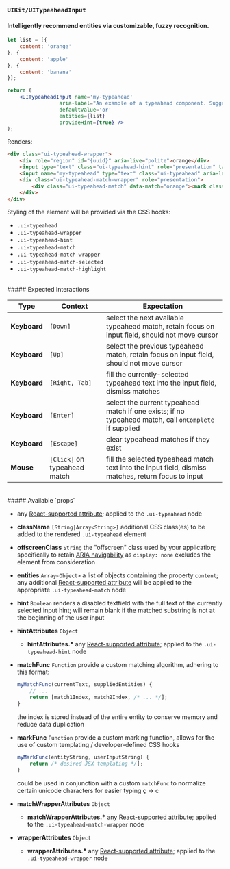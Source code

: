 ### `UIKit/UITypeaheadInput`
#### Intelligently recommend entities via customizable, fuzzy recognition.

```jsx
let list = [{
    content: 'orange'
}, {
    content: 'apple'
}, {
    content: 'banana'
}];

return (
    <UITypeaheadInput name='my-typeahead'
                 aria-label="An example of a typeahead component. Suggestions will be called out as matches are found. Press the right arrow to accept a text suggestion or the up and down arrows to cycle through the list when available."
                 defaultValue='or'
                 entities={list}
                 provideHint={true} />
);
```

Renders:

```html
<div class="ui-typeahead-wrapper">
    <div role="region" id="{uuid}" aria-live="polite">orange</div>
    <input type="text" class="ui-typeahead-hint" role="presentation" tabindex='-1' disabled />
    <input name="my-typeahead" type="text" class="ui-typeahead" aria-label="An example of a typeahead component. Suggestions will be called out as matches are found. Press the right arrow to accept a text suggestion or the up and down arrows to cycle through the list when available." aria-controls="{uuid}" /> <!-- initializes to "or" -->
    <div class="ui-typeahead-match-wrapper" role="presentation">
        <div class="ui-typeahead-match" data-match="orange"><mark class="ui-typeahead-match-highlight">or</mark>ange</div>
    </div>
</div>
```

Styling of the element will be provided via the CSS hooks:

- `.ui-typeahead`
- `.ui-typeahead-wrapper`
- `.ui-typeahead-hint`
- `.ui-typeahead-match`
- `.ui-typeahead-match-wrapper`
- `.ui-typeahead-match-selected`
- `.ui-typeahead-match-highlight`

<br />
##### Expected Interactions

Type | Context | Expectation
---- | ------- | -----------
**Keyboard** | `[Down]` | select the next available typeahead match, retain focus on input field, should not move cursor
**Keyboard** | `[Up]` | select the previous typeahead match, retain focus on input field, should not move cursor
**Keyboard** | `[Right, Tab]` | fill the currently-selected typeahead text into the input field, dismiss matches
**Keyboard** | `[Enter]` | select the current typeahead match if one exists; if no typeahead match, call `onComplete` if supplied
**Keyboard** | `[Escape]` | clear typeahead matches if they exist
**Mouse** | `[Click]` on typeahead match | fill the selected typeahead match text into the input field, dismiss matches, return focus to input

<br />
##### Available `props`

- any [React-supported attribute](https://facebook.github.io/react/docs/tags-and-attributes.html#html-attributes); applied to the `.ui-typeahead` node

- **className** `[String|Array<String>]`
  additional CSS class(es) to be added to the rendered `.ui-typeahead` element

- **offscreenClass** `String`
  the "offscreen" class used by your application; specifically to retain [ARIA navigability](http://snook.ca/archives/html_and_css/hiding-content-for-accessibility) as `display: none` excludes the element from consideration

- **entities** `Array<Object>`
  a list of objects containing the property `content`; any additional [React-supported attribute](https://facebook.github.io/react/docs/tags-and-attributes.html#html-attributes) will be applied to the appropriate `.ui-typeahead-match` node

- **hint** `Boolean`
  renders a disabled textfield with the full text of the currently selected input hint; will remain blank if the matched substring is not at the beginning of the user input

- **hintAttributes** `Object`
    - **hintAttributes.\***
      any [React-supported attribute](https://facebook.github.io/react/docs/tags-and-attributes.html#html-attributes); applied to the `.ui-typeahead-hint` node

- **matchFunc** `Function`
  provide a custom matching algorithm, adhering to this format:

  ```js
  myMatchFunc(currentText, suppliedEntities) {
      // ...
      return [match1Index, match2Index, /* ... */];
  }
  ```

  the index is stored instead of the entire entity to conserve memory and reduce data duplication

- **markFunc** `Function`
  provide a custom marking function, allows for the use of custom templating / developer-defined CSS hooks

  ```js
  myMarkFunc(entityString, userInputString) {
      return /* desired JSX templating */];
  }
  ```

  could be used in conjunction with a custom `matchFunc` to normalize certain unicode characters for easier typing ç -> c

- **matchWrapperAttributes** `Object`
    - **matchWrapperAttributes.\***
      any [React-supported attribute](https://facebook.github.io/react/docs/tags-and-attributes.html#html-attributes); applied to the `.ui-typeahead-match-wrapper` node

- **wrapperAttributes** `Object`
    - **wrapperAttributes.\***
      any [React-supported attribute](https://facebook.github.io/react/docs/tags-and-attributes.html#html-attributes); applied to the `.ui-typeahead-wrapper` node
